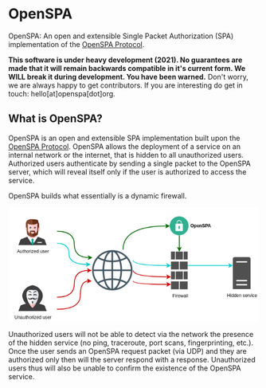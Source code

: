 # OpenSPA
OpenSPA: An open and extensible Single Packet Authorization (SPA) implementation of the [OpenSPA Protocol](./docs/protocol.md).

**This software is under heavy development (2021). No guarantees are made that it will remain backwards compatible in
it's current form.
We WILL break it during development.
You have been warned.**
Don't worry, we are always happy to get contributors. If you are interesting do get in touch: hello[at]openspa[dot]org.

## What is OpenSPA?
OpenSPA is an open and extensible SPA implementation built upon the [OpenSPA Protocol](./docs/protocol.md).
OpenSPA allows the deployment of a service on an internal network or the internet, that is hidden to all unauthorized users.
Authorized users authenticate by sending a single packet to the OpenSPA server, which will reveal itself only if the user is authorized to access the service.

OpenSPA builds what essentially is a dynamic firewall.

![OpenSPA-Demo](openspa/assets/openspa_brief.png)

Unauthorized users will not be able to detect via the network the presence of the hidden service (no ping, traceroute, port scans, fingerprinting, etc.).
Once the user sends an OpenSPA request packet (via UDP) and they are authorized only then will the server respond with a response.
Unauthorized users thus will also be unable to confirm the existence of the OpenSPA service.
